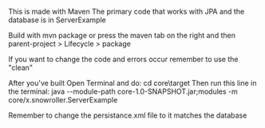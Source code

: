 This is made with Maven
The primary code that works with JPA and the database is in ServerExample

Build with mvn package or press the maven tab on the right and then
parent-project > Lifecycle > package

If you want to change the code and errors occur remember to use the "clean"

After you've built
Open Terminal and do:
cd core\target
Then run this line in the terminal:
java --module-path core-1.0-SNAPSHOT.jar;modules -m core/x.snowroller.ServerExample

Remember to change the persistance.xml file to it matches the database
